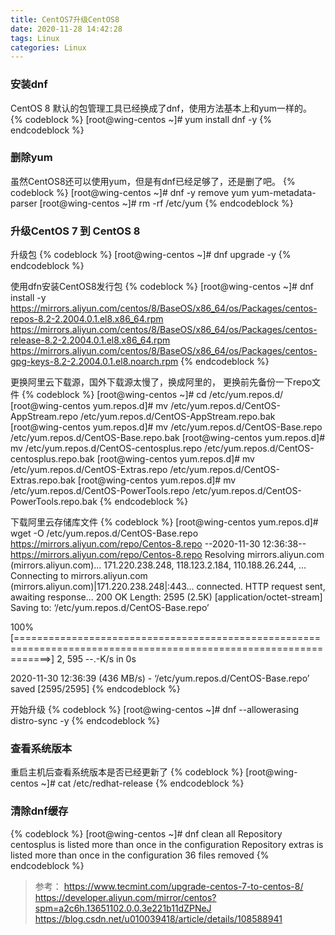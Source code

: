 ```yaml
---
title: CentOS7升级CentOS8
date: 2020-11-28 14:42:28
tags: Linux
categories: Linux
---
```


### 安装dnf

CentOS 8 默认的包管理工具已经换成了dnf，使用方法基本上和yum一样的。
{% codeblock %}
[root@wing-centos ~]# yum install dnf -y
{% endcodeblock %}

### 删除yum

虽然CentOS8还可以使用yum，但是有dnf已经足够了，还是删了吧。
{% codeblock %}
[root@wing-centos ~]# dnf -y remove yum yum-metadata-parser
[root@wing-centos ~]# rm -rf /etc/yum
{% endcodeblock %}

### 升级CentOS 7 到 CentOS 8

升级包
{% codeblock %}
[root@wing-centos ~]# dnf upgrade -y
{% endcodeblock %}

使用dfn安装CentOS8发行包
{% codeblock %}
[root@wing-centos ~]# dnf install -y https://mirrors.aliyun.com/centos/8/BaseOS/x86_64/os/Packages/centos-repos-8.2-2.2004.0.1.el8.x86_64.rpm https://mirrors.aliyun.com/centos/8/BaseOS/x86_64/os/Packages/centos-release-8.2-2.2004.0.1.el8.x86_64.rpm https://mirrors.aliyun.com/centos/8/BaseOS/x86_64/os/Packages/centos-gpg-keys-8.2-2.2004.0.1.el8.noarch.rpm
{% endcodeblock %}

更换阿里云下载源，国外下载源太慢了，换成阿里的， 更换前先备份一下repo文件
{% codeblock %}
[root@wing-centos ~]# cd /etc/yum.repos.d/
[root@wing-centos yum.repos.d]# mv /etc/yum.repos.d/CentOS-AppStream.repo /etc/yum.repos.d/CentOS-AppStream.repo.bak
[root@wing-centos yum.repos.d]# mv /etc/yum.repos.d/CentOS-Base.repo /etc/yum.repos.d/CentOS-Base.repo.bak
[root@wing-centos yum.repos.d]# mv /etc/yum.repos.d/CentOS-centosplus.repo /etc/yum.repos.d/CentOS-centosplus.repo.bak
[root@wing-centos yum.repos.d]# mv /etc/yum.repos.d/CentOS-Extras.repo /etc/yum.repos.d/CentOS-Extras.repo.bak
[root@wing-centos yum.repos.d]# mv /etc/yum.repos.d/CentOS-PowerTools.repo /etc/yum.repos.d/CentOS-PowerTools.repo.bak
{% endcodeblock %}

下载阿里云存储库文件
{% codeblock %}
[root@wing-centos yum.repos.d]# wget -O /etc/yum.repos.d/CentOS-Base.repo https://mirrors.aliyun.com/repo/Centos-8.repo
--2020-11-30 12:36:38--  https://mirrors.aliyun.com/repo/Centos-8.repo
Resolving mirrors.aliyun.com (mirrors.aliyun.com)... 171.220.238.248, 118.123.2.184, 110.188.26.244, ...
Connecting to mirrors.aliyun.com (mirrors.aliyun.com)|171.220.238.248|:443... connected.
HTTP request sent, awaiting response... 200 OK
Length: 2595 (2.5K) [application/octet-stream]
Saving to: ‘/etc/yum.repos.d/CentOS-Base.repo’

100%[==================================================================================================================>] 2, 595       --.-K/s   in 0s

2020-11-30 12:36:39 (436 MB/s) - ‘/etc/yum.repos.d/CentOS-Base.repo’ saved [2595/2595]
{% endcodeblock %}

开始升级
{% codeblock %}
[root@wing-centos ~]# dnf --allowerasing distro-sync -y
{% endcodeblock %}

### 查看系统版本

重启主机后查看系统版本是否已经更新了
{% codeblock %}
[root@wing-centos ~]# cat /etc/redhat-release
{% endcodeblock %}

### 清除dnf缓存

{% codeblock %}
[root@wing-centos ~]# dnf clean all
Repository centosplus is listed more than once in the configuration
Repository extras is listed more than once in the configuration
36 files removed
{% endcodeblock %}

> 参考：
> https://www.tecmint.com/upgrade-centos-7-to-centos-8/
> https://developer.aliyun.com/mirror/centos?spm=a2c6h.13651102.0.0.3e221b11dZPNeJ
> https://blog.csdn.net/u010039418/article/details/108588941
